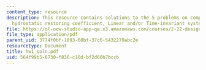 ```yaml
---
content_type: resource
description: This resource contains solutions to the 5 problems on complex numbers,
  hydrostatic restoring coefficient, Linear and/or Time-invariant systems.
file: https://ol-ocw-studio-app-qa.s3.amazonaws.com/courses/2-22-design-principles-for-ocean-vehicles-13-42-spring-2005/564f99b56730f836c10dbf2d66b7bccb_hw1_soln.pdf
file_type: application/pdf
parent_uid: 3774f0bf-1893-60bf-37c6-5432279abc2e
resourcetype: Document
title: hw1_soln.pdf
uid: 564f99b5-6730-f836-c10d-bf2d66b7bccb
---
```


